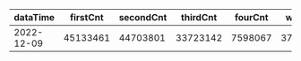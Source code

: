 |dataTime|firstCnt|secondCnt|thirdCnt|fourCnt|winCnt|vrate|wrate|
|-|-|-|-|-|-|-|-|
|2022-12-09|45133461|44703801|33723142|7598067|3743404|87.1%|7.3%|